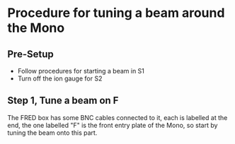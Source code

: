 # Procedure for tuning a beam around the Mono

## Pre-Setup

-  Follow procedures for starting a beam in S1
-  Turn off the ion gauge for S2

## Step 1, Tune a beam on F

The FRED box has some BNC cables connected to it, each is labelled at the end, the one labelled "F" is the front entry plate of the Mono, so start by tuning the beam onto this part.